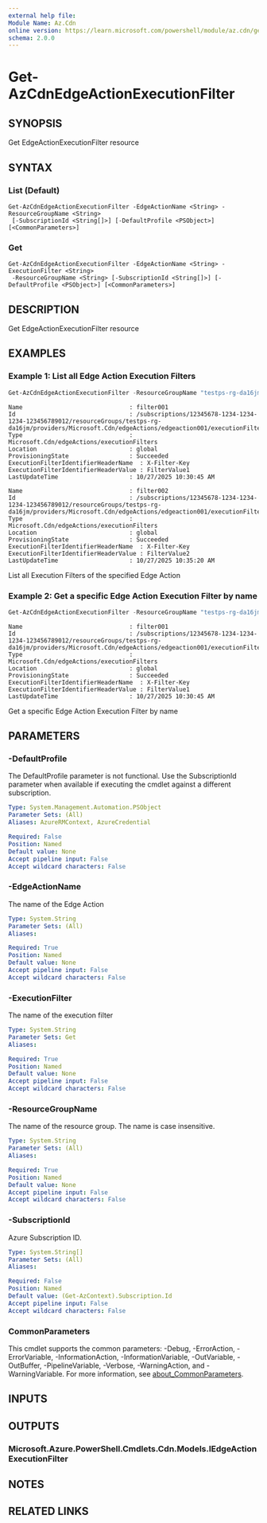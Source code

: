 ```yaml
---
external help file:
Module Name: Az.Cdn
online version: https://learn.microsoft.com/powershell/module/az.cdn/get-azcdnedgeactionexecutionfilter
schema: 2.0.0
---
```


# Get-AzCdnEdgeActionExecutionFilter

## SYNOPSIS
Get EdgeActionExecutionFilter resource

## SYNTAX

### List (Default)
```
Get-AzCdnEdgeActionExecutionFilter -EdgeActionName <String> -ResourceGroupName <String>
 [-SubscriptionId <String[]>] [-DefaultProfile <PSObject>] [<CommonParameters>]
```

### Get
```
Get-AzCdnEdgeActionExecutionFilter -EdgeActionName <String> -ExecutionFilter <String>
 -ResourceGroupName <String> [-SubscriptionId <String[]>] [-DefaultProfile <PSObject>] [<CommonParameters>]
```

## DESCRIPTION
Get EdgeActionExecutionFilter resource

## EXAMPLES

### Example 1: List all Edge Action Execution Filters
```powershell
Get-AzCdnEdgeActionExecutionFilter -ResourceGroupName "testps-rg-da16jm" -EdgeActionName "edgeaction001"
```

```output
Name                              : filter001
Id                                : /subscriptions/12345678-1234-1234-1234-123456789012/resourceGroups/testps-rg-da16jm/providers/Microsoft.Cdn/edgeActions/edgeaction001/executionFilters/filter001
Type                              : Microsoft.Cdn/edgeActions/executionFilters
Location                          : global
ProvisioningState                 : Succeeded
ExecutionFilterIdentifierHeaderName  : X-Filter-Key
ExecutionFilterIdentifierHeaderValue : FilterValue1
LastUpdateTime                    : 10/27/2025 10:30:45 AM

Name                              : filter002
Id                                : /subscriptions/12345678-1234-1234-1234-123456789012/resourceGroups/testps-rg-da16jm/providers/Microsoft.Cdn/edgeActions/edgeaction001/executionFilters/filter002
Type                              : Microsoft.Cdn/edgeActions/executionFilters
Location                          : global
ProvisioningState                 : Succeeded
ExecutionFilterIdentifierHeaderName  : X-Filter-Key
ExecutionFilterIdentifierHeaderValue : FilterValue2
LastUpdateTime                    : 10/27/2025 10:35:20 AM
```

List all Execution Filters of the specified Edge Action

### Example 2: Get a specific Edge Action Execution Filter by name
```powershell
Get-AzCdnEdgeActionExecutionFilter -ResourceGroupName "testps-rg-da16jm" -EdgeActionName "edgeaction001" -ExecutionFilter "filter001"
```

```output
Name                              : filter001
Id                                : /subscriptions/12345678-1234-1234-1234-123456789012/resourceGroups/testps-rg-da16jm/providers/Microsoft.Cdn/edgeActions/edgeaction001/executionFilters/filter001
Type                              : Microsoft.Cdn/edgeActions/executionFilters
Location                          : global
ProvisioningState                 : Succeeded
ExecutionFilterIdentifierHeaderName  : X-Filter-Key
ExecutionFilterIdentifierHeaderValue : FilterValue1
LastUpdateTime                    : 10/27/2025 10:30:45 AM
```

Get a specific Edge Action Execution Filter by name

## PARAMETERS

### -DefaultProfile
The DefaultProfile parameter is not functional.
Use the SubscriptionId parameter when available if executing the cmdlet against a different subscription.

```yaml
Type: System.Management.Automation.PSObject
Parameter Sets: (All)
Aliases: AzureRMContext, AzureCredential

Required: False
Position: Named
Default value: None
Accept pipeline input: False
Accept wildcard characters: False
```

### -EdgeActionName
The name of the Edge Action

```yaml
Type: System.String
Parameter Sets: (All)
Aliases:

Required: True
Position: Named
Default value: None
Accept pipeline input: False
Accept wildcard characters: False
```

### -ExecutionFilter
The name of the execution filter

```yaml
Type: System.String
Parameter Sets: Get
Aliases:

Required: True
Position: Named
Default value: None
Accept pipeline input: False
Accept wildcard characters: False
```

### -ResourceGroupName
The name of the resource group.
The name is case insensitive.

```yaml
Type: System.String
Parameter Sets: (All)
Aliases:

Required: True
Position: Named
Default value: None
Accept pipeline input: False
Accept wildcard characters: False
```

### -SubscriptionId
Azure Subscription ID.

```yaml
Type: System.String[]
Parameter Sets: (All)
Aliases:

Required: False
Position: Named
Default value: (Get-AzContext).Subscription.Id
Accept pipeline input: False
Accept wildcard characters: False
```

### CommonParameters
This cmdlet supports the common parameters: -Debug, -ErrorAction, -ErrorVariable, -InformationAction, -InformationVariable, -OutVariable, -OutBuffer, -PipelineVariable, -Verbose, -WarningAction, and -WarningVariable. For more information, see [about_CommonParameters](http://go.microsoft.com/fwlink/?LinkID=113216).

## INPUTS

## OUTPUTS

### Microsoft.Azure.PowerShell.Cmdlets.Cdn.Models.IEdgeActionExecutionFilter

## NOTES

## RELATED LINKS

